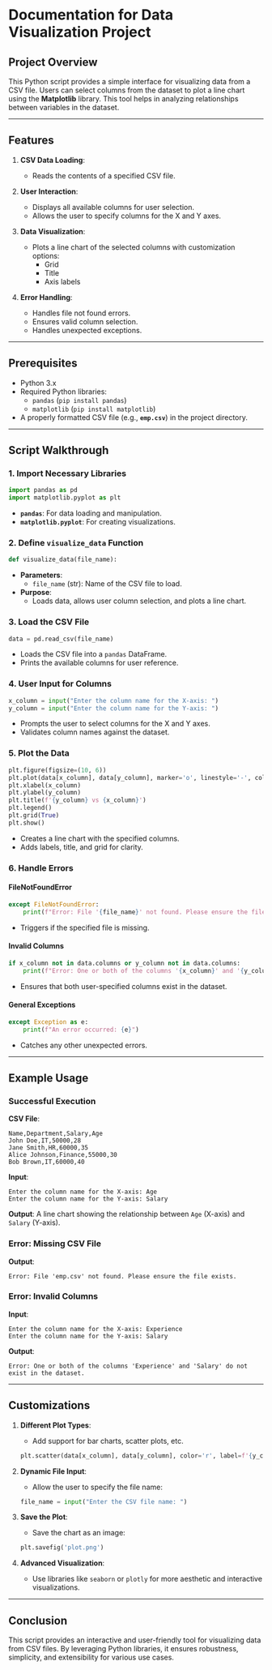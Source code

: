 
# Documentation for Data Visualization Project

## Project Overview
This Python script provides a simple interface for visualizing data from a CSV file. Users can select columns from the dataset to plot a line chart using the **Matplotlib** library. This tool helps in analyzing relationships between variables in the dataset.

---

## Features
1. **CSV Data Loading**:
   - Reads the contents of a specified CSV file.

2. **User Interaction**:
   - Displays all available columns for user selection.
   - Allows the user to specify columns for the X and Y axes.

3. **Data Visualization**:
   - Plots a line chart of the selected columns with customization options:
     - Grid
     - Title
     - Axis labels

4. **Error Handling**:
   - Handles file not found errors.
   - Ensures valid column selection.
   - Handles unexpected exceptions.

---

## Prerequisites
- Python 3.x
- Required Python libraries:
  - `pandas` (`pip install pandas`)
  - `matplotlib` (`pip install matplotlib`)
- A properly formatted CSV file (e.g., **`emp.csv`**) in the project directory.

---

## Script Walkthrough

### 1. Import Necessary Libraries
```python
import pandas as pd
import matplotlib.pyplot as plt
```
- **`pandas`**: For data loading and manipulation.
- **`matplotlib.pyplot`**: For creating visualizations.

### 2. Define `visualize_data` Function
```python
def visualize_data(file_name):
```
- **Parameters**:
  - `file_name` (str): Name of the CSV file to load.
- **Purpose**:
  - Loads data, allows user column selection, and plots a line chart.

### 3. Load the CSV File
```python
data = pd.read_csv(file_name)
```
- Loads the CSV file into a `pandas` DataFrame.
- Prints the available columns for user reference.

### 4. User Input for Columns
```python
x_column = input("Enter the column name for the X-axis: ")
y_column = input("Enter the column name for the Y-axis: ")
```
- Prompts the user to select columns for the X and Y axes.
- Validates column names against the dataset.

### 5. Plot the Data
```python
plt.figure(figsize=(10, 6))
plt.plot(data[x_column], data[y_column], marker='o', linestyle='-', color='b', label=f'{y_column} vs {x_column}')
plt.xlabel(x_column)
plt.ylabel(y_column)
plt.title(f'{y_column} vs {x_column}')
plt.legend()
plt.grid(True)
plt.show()
```
- Creates a line chart with the specified columns.
- Adds labels, title, and grid for clarity.

### 6. Handle Errors
#### FileNotFoundError
```python
except FileNotFoundError:
    print(f"Error: File '{file_name}' not found. Please ensure the file exists.")
```
- Triggers if the specified file is missing.

#### Invalid Columns
```python
if x_column not in data.columns or y_column not in data.columns:
    print(f"Error: One or both of the columns '{x_column}' and '{y_column}' do not exist in the dataset.")
```
- Ensures that both user-specified columns exist in the dataset.

#### General Exceptions
```python
except Exception as e:
    print(f"An error occurred: {e}")
```
- Catches any other unexpected errors.

---

## Example Usage

### Successful Execution
**CSV File**:
```csv
Name,Department,Salary,Age
John Doe,IT,50000,28
Jane Smith,HR,60000,35
Alice Johnson,Finance,55000,30
Bob Brown,IT,60000,40
```

**Input**:
```
Enter the column name for the X-axis: Age
Enter the column name for the Y-axis: Salary
```

**Output**:
A line chart showing the relationship between `Age` (X-axis) and `Salary` (Y-axis).

### Error: Missing CSV File
**Output**:
```
Error: File 'emp.csv' not found. Please ensure the file exists.
```

### Error: Invalid Columns
**Input**:
```
Enter the column name for the X-axis: Experience
Enter the column name for the Y-axis: Salary
```

**Output**:
```
Error: One or both of the columns 'Experience' and 'Salary' do not exist in the dataset.
```

---

## Customizations
1. **Different Plot Types**:
   - Add support for bar charts, scatter plots, etc.
   ```python
   plt.scatter(data[x_column], data[y_column], color='r', label=f'{y_column} vs {x_column}')
   ```

2. **Dynamic File Input**:
   - Allow the user to specify the file name:
   ```python
   file_name = input("Enter the CSV file name: ")
   ```

3. **Save the Plot**:
   - Save the chart as an image:
   ```python
   plt.savefig('plot.png')
   ```

4. **Advanced Visualization**:
   - Use libraries like `seaborn` or `plotly` for more aesthetic and interactive visualizations.

---

## Conclusion
This script provides an interactive and user-friendly tool for visualizing data from CSV files. By leveraging Python libraries, it ensures robustness, simplicity, and extensibility for various use cases.
